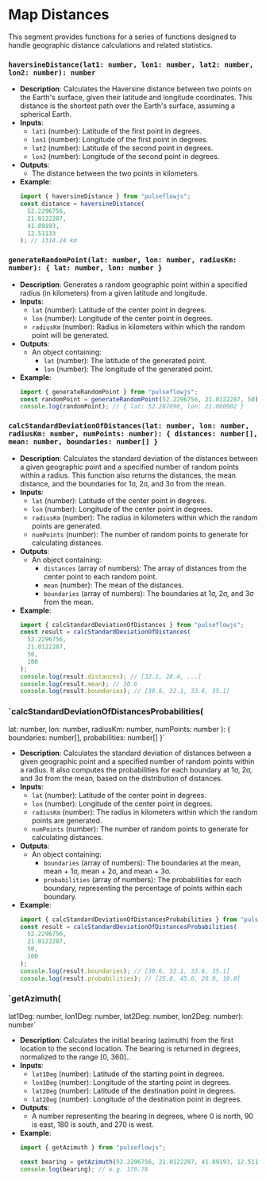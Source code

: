 # Map Distances

This segment provides functions for a series of functions designed to handle geographic distance calculations and related statistics.

### `haversineDistance(lat1: number, lon1: number, lat2: number, lon2: number): number`

- **Description**: Calculates the Haversine distance between two points on the Earth's surface, given their latitude and longitude coordinates. This distance is the shortest path over the Earth's surface, assuming a spherical Earth.
- **Inputs**:
  - `lat1` (number): Latitude of the first point in degrees.
  - `lon1` (number): Longitude of the first point in degrees.
  - `lat2` (number): Latitude of the second point in degrees.
  - `lon2` (number): Longitude of the second point in degrees.
- **Outputs**:
  - The distance between the two points in kilometers.
- **Example**:
  ```javascript
  import { haversineDistance } from "pulseflowjs";
  const distance = haversineDistance(
    52.2296756,
    21.0122287,
    41.89193,
    12.51133
  ); // 1314.24 km
  ```

### `generateRandomPoint(lat: number, lon: number, radiusKm: number): { lat: number, lon: number }`

- **Description**: Generates a random geographic point within a specified radius (in kilometers) from a given latitude and longitude.
- **Inputs**:
  - `lat` (number): Latitude of the center point in degrees.
  - `lon` (number): Longitude of the center point in degrees.
  - `radiusKm` (number): Radius in kilometers within which the random point will be generated.
- **Outputs**:
  - An object containing:
    - `lat` (number): The latitude of the generated point.
    - `lon` (number): The longitude of the generated point.
- **Example**:
  ```javascript
  import { generateRandomPoint } from "pulseflowjs";
  const randomPoint = generateRandomPoint(52.2296756, 21.0122287, 50); // Random point within 50 km radius
  console.log(randomPoint); // { lat: 52.287890, lon: 21.060902 }
  ```

### `calcStandardDeviationOfDistances(lat: number, lon: number, radiusKm: number, numPoints: number): { distances: number[], mean: number, boundaries: number[] }`

- **Description**: Calculates the standard deviation of the distances between a given geographic point and a specified number of random points within a radius. This function also returns the distances, the mean distance, and the boundaries for 1σ, 2σ, and 3σ from the mean.
- **Inputs**:
  - `lat` (number): Latitude of the center point in degrees.
  - `lon` (number): Longitude of the center point in degrees.
  - `radiusKm` (number): The radius in kilometers within which the random points are generated.
  - `numPoints` (number): The number of random points to generate for calculating distances.
- **Outputs**:
  - An object containing:
    - `distances` (array of numbers): The array of distances from the center point to each random point.
    - `mean` (number): The mean of the distances.
    - `boundaries` (array of numbers): The boundaries at 1σ, 2σ, and 3σ from the mean.
- **Example**:
  ```javascript
  import { calcStandardDeviationOfDistances } from "pulseflowjs";
  const result = calcStandardDeviationOfDistances(
    52.2296756,
    21.0122287,
    50,
    100
  );
  console.log(result.distances); // [32.1, 28.4, ...]
  console.log(result.mean); // 30.6
  console.log(result.boundaries); // [30.6, 32.1, 33.6, 35.1]
  ```

### `calcStandardDeviationOfDistancesProbabilities(

lat: number,
lon: number,
radiusKm: number,
numPoints: number
): { boundaries: number[], probabilities: number[] }`

- **Description**: Calculates the standard deviation of distances between a given geographic point and a specified number of random points within a radius. It also computes the probabilities for each boundary at 1σ, 2σ, and 3σ from the mean, based on the distribution of distances.
- **Inputs**:
  - `lat` (number): Latitude of the center point in degrees.
  - `lon` (number): Longitude of the center point in degrees.
  - `radiusKm` (number): The radius in kilometers within which the random points are generated.
  - `numPoints` (number): The number of random points to generate for calculating distances.
- **Outputs**:
  - An object containing:
    - `boundaries` (array of numbers): The boundaries at the mean, mean + 1σ, mean + 2σ, and mean + 3σ.
    - `probabilities` (array of numbers): The probabilities for each boundary, representing the percentage of points within each boundary.
- **Example**:
  ```javascript
  import { calcStandardDeviationOfDistancesProbabilities } from "pulseflowjs";
  const result = calcStandardDeviationOfDistancesProbabilities(
    52.2296756,
    21.0122287,
    50,
    100
  );
  console.log(result.boundaries); // [30.6, 32.1, 33.6, 35.1]
  console.log(result.probabilities); // [25.0, 45.0, 20.0, 10.0]
  ```

### `getAzimuth(
lat1Deg: number, 
lon1Deg: number,
lat2Deg: number,
lon2Deg: number): 
number`

- **Description**: Calculates the initial bearing (azimuth) from the first location to the second location. The bearing is returned in degrees, normalized to the range [0, 360]..
- **Inputs**:
  - `lat1Deg` (number): Latitude of the starting point in degrees.
  - `lon1Deg` (number): Longitude of the starting point in degrees.
  - `lat2Deg` (number): Latitude of the destination point in degrees.
  - `lat2Deg` (number): Longitude of the destination point in degrees.
- **Outputs**:
  - A number representing the bearing in degrees, where 0 is north, 90 is east, 180 is south, and 270 is west.
- **Example**:
  ```javascript
  import { getAzimuth } from "pulseflowjs";

  const bearing = getAzimuth(52.2296756, 21.0122287, 41.89193, 12.51133);
  console.log(bearing); // e.g. 170.78

  ```
